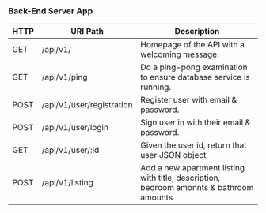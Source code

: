 ### Back-End Server App

| HTTP | URI Path                  | Description                                                                             |
| ---- | ------------------------- | --------------------------------------------------------------------------------------- |
| GET  | /api/v1/                  | Homepage of the API with a welcoming message.                                           |
| GET  | /api/v1/ping              | Do a ping-pong examination to ensure database service is running.                       |
| POST | /api/v1/user/registration | Register user with email & password.                                                    |
| POST | /api/v1/user/login        | Sign user in with their email & password.                                               |
| GET  | /api/v1/user/:id          | Given the user id, return that user JSON object.                                        |
| POST | /api/v1/listing           | Add a new apartment listing with title, description, bedroom amonnts & bathroom amounts |
